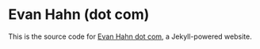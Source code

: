 Evan Hahn (dot com)
===================

This is the source code for [Evan Hahn dot com](http://evanhahn.com), a Jekyll-powered website.
